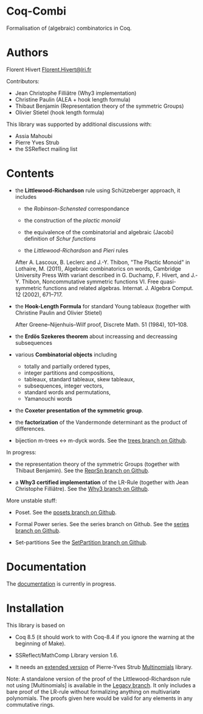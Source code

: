 Coq-Combi
=========

Formalisation of (algebraic) combinatorics in Coq.

Authors
========================================================================

Florent Hivert <Florent.Hivert@lri.fr>

Contributors:

- Jean Christophe Filliâtre (Why3 implementation)
- Christine Paulin (ALEA + hook length formula)
- Thibaut Benjamin (Representation theory of the symmetric Groups)
- Olivier Stietel (hook length formula)

This library was supported by additional discussions with:

- Assia Mahoubi
- Pierre Yves Strub
- the SSReflect mailing list

Contents
========================================================================

* the **Littlewood-Richardson** rule using Schützeberger approach, it includes

  - the *Robinson-Schensted* correspondance

  - the construction of the *plactic monoïd*

  - the equivalence of the combinatorial and algebraic (Jacobi) definition of
    *Schur functions*

  - the *Littlewood-Richardson* and *Pieri* rules

  After A. Lascoux, B. Leclerc and J.-Y. Thibon, "The Plactic Monoid" in
  Lothaire, M. (2011), Algebraic combinatorics on words, Cambridge University
  Press With variant described in G. Duchamp, F. Hivert, and J.-Y. Thibon,
  Noncommutative symmetric functions VI. Free quasi-symmetric functions and
  related algebras. Internat. J. Algebra Comput. 12 (2002), 671–717.

* the **Hook-Length Formula** for standard Young tableaux
  (together with Christine Paulin and Olivier Stietel)

  After Greene–Nijenhuis–Wilf proof, Discrete Math. 51 (1984), 101–108.

* the **Erdös Szekeres theorem** about increassing and decreassing subsequences

* various **Combinatorial objects** including

  - totally and partially ordered types,
  - integer partitions and compositions,
  - tableaux, standard tableaux, skew tableaux,
  - subsequences, integer vectors,
  - standard words and permutations,
  - Yamanouchi words

*  the **Coxeter presentation of the symmetric group**.

*  the **factorization** of the Vandermonde determinant as the product of differences.

*  bijection m-trees <-> m-dyck words.
   See the [trees branch on Github](https://github.com/hivert/Coq-Combi/tree/trees).

In progress:

*  the representation theory of the symmetric Groups (together with Thibaut
   Benjamin).
   See the [ReprSn branch on Github](https://github.com/hivert/Coq-Combi/tree/ReprSn).


*  a **Why3 certified implementation** of the LR-Rule
   (together with Jean Christophe Filliâtre).
   See the [Why3 branch on Github](https://github.com/hivert/Coq-Combi/tree/Why3).

More unstable stuff:

*  Poset.
   See the [posets branch on Github](https://github.com/hivert/Coq-Combi/tree/posets).

*  Formal Power series. See the series branch on Github.
   See the [series branch on Github](https://github.com/hivert/Coq-Combi/tree/series).

* Set-partitions 
  See the [SetPartition branch on Github](https://github.com/hivert/Coq-Combi/tree/SetPartition).

Documentation
========================================================================

The [documentation](http://hivert.github.io/Coq-Combi/) is currently in progress.

Installation
========================================================================

This library is based on

* Coq 8.5 (it should work to with Coq-8.4 if you ignore the warning at the
  beginning of Make).

* SSReflect/MathComp Library version 1.6.

* It needs an [extended version](https://github.com/hivert/multinomials-ssr)
  of Pierre-Yves Strub [Multinomials](https://github.com/strub/multinomials-ssr)
  library.


Note: A standalone version of the proof of the Littlewood-Richardson rule not
using [Multinomials] is available in the [Legacy
branch](https://github.com/hivert/Coq-Combi/tree/Legacy). It only includes a
bare proof of the LR-rule without formalizing anything on multivariate
polynomials. The proofs given here would be valid for any elements in any
commutative rings.

